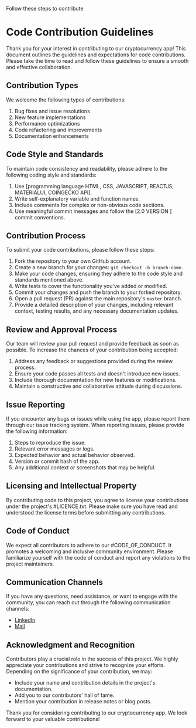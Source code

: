 Follow these steps to contribute

# Code Contribution Guidelines

Thank you for your interest in contributing to our cryptocurrency app! This document outlines the guidelines and expectations for code contributions. Please take the time to read and follow these guidelines to ensure a smooth and effective collaboration.

## Contribution Types

We welcome the following types of contributions:

1. Bug fixes and issue resolutions
2. New feature implementations
3. Performance optimizations
4. Code refactoring and improvements
5. Documentation enhancements

## Code Style and Standards

To maintain code consistency and readability, please adhere to the following coding style and standards:

1. Use [programming language HTML, CSS, JAVASCRIPT, REACTJS, MATERIALUI, COINGECKO API].
2. Write self-explanatory variable and function names.
3. Include comments for complex or non-obvious code sections.
4. Use meaningful commit messages and follow the [2.0 VERSION ] commit conventions.

## Contribution Process

To submit your code contributions, please follow these steps:

1. Fork the repository to your own GitHub account.
2. Create a new branch for your changes: `git checkout -b branch-name`.
3. Make your code changes, ensuring they adhere to the code style and standards mentioned above.
4. Write tests to cover the functionality you've added or modified.
5. Commit your changes and push the branch to your forked repository.
6. Open a pull request (PR) against the main repository's `master` branch.
7. Provide a detailed description of your changes, including relevant context, testing results, and any necessary documentation updates.

## Review and Approval Process

Our team will review your pull request and provide feedback as soon as possible. To increase the chances of your contribution being accepted:

1. Address any feedback or suggestions provided during the review process.
2. Ensure your code passes all tests and doesn't introduce new issues.
3. Include thorough documentation for new features or modifications.
4. Maintain a constructive and collaborative attitude during discussions.

## Issue Reporting

If you encounter any bugs or issues while using the app, please report them through our issue tracking system. When reporting issues, please provide the following information:

1. Steps to reproduce the issue.
2. Relevant error messages or logs.
3. Expected behavior and actual behavior observed.
4. Version or commit hash of the app.
5. Any additional context or screenshots that may be helpful.

## Licensing and Intellectual Property

By contributing code to this project, you agree to license your contributions under the project's #LICENCE.txt. Please make sure you have read and understood the license terms before submitting any contributions.

## Code of Conduct

We expect all contributors to adhere to our #CODE_OF_CONDUCT. It promotes a welcoming and inclusive community environment. Please familiarize yourself with the code of conduct and report any violations to the project maintainers.

## Communication Channels

If you have any questions, need assistance, or want to engage with the community, you can reach out through the following communication channels:

- [LinkedIn](https://www.linkedin.com/in/avdhesh-varshney-5314a4233/)
- [Mail](avdheshvarshney786@gmail.com)

## Acknowledgment and Recognition

Contributors play a crucial role in the success of this project. We highly appreciate your contributions and strive to recognize your efforts. Depending on the significance of your contribution, we may:

- Include your name and contribution details in the project's documentation.
- Add you to our contributors' hall of fame.
- Mention your contribution in release notes or blog posts.

Thank you for considering contributing to our cryptocurrency app. We look forward to your valuable contributions!
